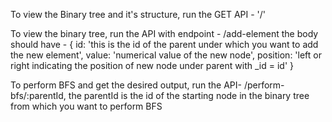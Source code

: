 To view the Binary tree and it's structure, run the GET API - 
  '/'

To view the binary tree, run the API with endpoint - 
  /add-element
  the body should have - 
  {
    id: 'this is the id of the parent under which you want to add the new element',
    value: 'numerical value of the new node',
    position: 'left or right indicating the position of new node under parent with _id = id'
  }

To perform BFS and get the desired output, run the API-
  /perform-bfs/:parentId,
  the parentId is the id of the starting node in the binary tree from which you want to perform BFS
